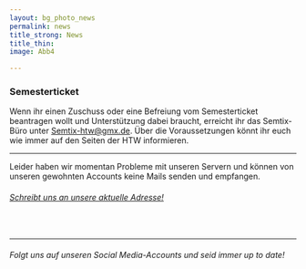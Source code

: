 ```yaml
---
layout: bg_photo_news
permalink: news
title_strong: News
title_thin: 
image: Abb4

---
```

### Semesterticket 

Wenn ihr einen Zuschuss oder eine Befreiung vom Semesterticket beantragen wollt und Unterstützung dabei braucht, erreicht ihr das Semtix-Büro unter [Semtix-htw@gmx.de](mailto:Semtix-htw@gmx.de). Über die Voraussetzungen könnt ihr euch wie immer auf den Seiten der HTW informieren.

***

Leider haben wir momentan Probleme mit unseren Servern und können von unseren gewohnten Accounts keine Mails senden und empfangen.

###### [Schreibt uns an unsere aktuelle Adresse!](mailto:asta.htw.students@gmail.com)

<br>

***

###### Folgt uns auf unseren Social Media-Accounts und seid immer up to date!